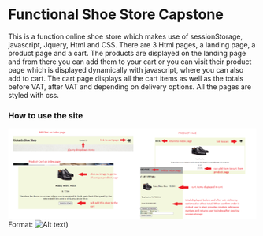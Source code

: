 # Functional Shoe Store Capstone
This is a function online shoe store which makes use of sessionStorage, javascript, Jquery, Html and CSS.
There are 3 Html pages, a landing page, a product page and a cart. The products are displayed on the landing page and from there
you can add them to your cart or you can visit their product page which is displayed dynamically with javascript, where you
can also add to cart. The cart page displays all the cart items as well as the totals before VAT, after VAT and depending
on delivery options. All the pages are styled with css.


### How to use the site
![Usage](/capstone_use.png)
Format: ![Alt text]())


